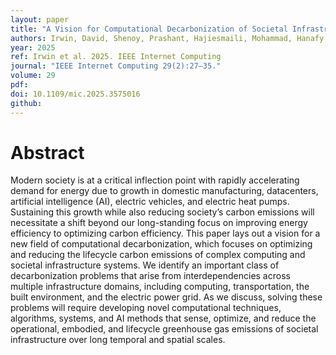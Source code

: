 ```yaml
---
layout: paper
title: "A Vision for Computational Decarbonization of Societal Infrastructure"
authors: Irwin, David, Shenoy, Prashant, Hajiesmaili, Mohammad, Hanafy, Walid A., Oke, Jimi, Sitaraman, Ramesh, Agarwal, Yuvraj, Gordon, Geoffrey J., Kolter, Zico, Rajagopal, Deepak, Srivastava, Mani, Sze, Vivienne, Donti, Priya, Chien, Andrew, Birge, John, Hortacsu, Ali, Roald, Line
year: 2025
ref: Irwin et al. 2025. IEEE Internet Computing
journal: "IEEE Internet Computing 29(2):27–35."
volume: 29
pdf:
doi: 10.1109/mic.2025.3575016
github:
---
```

# Abstract
Modern society is at a critical inflection point with rapidly accelerating demand for energy due to growth in domestic manufacturing, datacenters, artificial intelligence (AI), electric vehicles, and electric heat pumps. Sustaining this growth while also reducing society’s carbon emissions will necessitate a shift beyond our long-standing focus on improving energy efficiency to optimizing carbon efficiency. This paper lays out a vision for a new field of computational decarbonization, which focuses on optimizing and reducing the lifecycle carbon emissions of complex computing and societal infrastructure systems. We identify an important class of decarbonization problems that arise from interdependencies across multiple infrastructure domains, including computing, transportation, the built environment, and the electric power grid. As we discuss, solving these problems will require developing novel computational techniques, algorithms, systems, and AI methods that sense, optimize, and reduce the operational, embodied, and lifecycle greenhouse gas emissions of societal infrastructure over long temporal and spatial scales.
